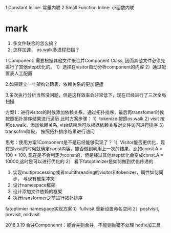 1.Constant Inline: 常量内联
2.Small Function Inline: 小函数内联


# mark
1. 多文件联合的怎么搞？
2. 怎样加速， os.walk多进程扫描？


1.Component: 需要根据其他文件来合并Component Class, 因而其他文件必须先进行了其他step优化的。
			1）选择在visitor自动分析component的内容
			2）通过配置表人工配置

2.如果建立一个架构让跨表、依赖关系的更加便捷

3.多次执行分析当然没问题，但是这样效率会非常低下，现在已经进行了三次全局扫描


方案1：进行visitor的时候添加依赖关系，通过拓扑排序，最后再transfomer时候按照拓扑排序结果进行遍历
此时方案步骤：
1）tokenize 按照os.walk
2) visit 按照os.walk，添加依赖关系, visit结束后可以根据依赖关系对文件访问进行排序
3）transofrm阶段， 按照拓扑排序结果进行访问

思考：使用方案1Component是不是已经能够实现了？
1）Visitor能否更优化，现在是visit的时候就确定const内容，能否做到利用上一次的结果，比如const.A = 100 * 100, 现在是不会判定为const的，但是经过其他step优化会变成const.A = 10000,这时是可以进行优化的
2） 看下fatoptimizer是如何做到优化传递的



1. 实现multiprocessing或者multithreading的visitor和tokenizer，属性如何同步， 与现有框架冲突
2. 设计namespace框架
2. 设计添加文件依赖的框架
3. 执行transformer之前进行拓扑排序


fatoptimier namespace实现方案
1）fullvisit 重新设置命名空间
2）postvisit, previsit, midvisit



2018.3.19
合并Componennt：能合并则合并，不能则抛错不处理
hotfix加工具